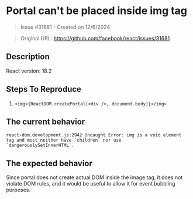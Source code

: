 # Portal can't be placed inside img tag

> Issue #31681 - Created on 12/6/2024

> Original URL: https://github.com/facebook/react/issues/31681

## Description

React version: 18.2

## Steps To Reproduce

1. `<img>{ReactDOM.createPortal(<div />, document.body)}</img>`

## The current behavior

    react-dom.development.js:2942 Uncaught Error: img is a void element tag and must neither have `children` nor use `dangerouslySetInnerHTML`.

## The expected behavior

Since portal does not create actual DOM inside the image tag, it does not violate DOM rules, and it would be useful to allow it for event bubbling purposes.
